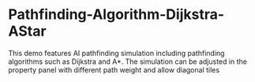 # Pathfinding-Algorithm-Dijkstra-AStar
This demo features AI pathfinding simulation including pathfinding algorithms such as Dijkstra and A*. The simulation can be adjusted in the property panel with different path weight and allow diagonal tiles
